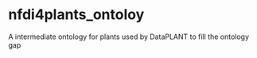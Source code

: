 # nfdi4plants_ontoloy
A intermediate ontology for plants used by DataPLANT to fill the ontology gap
